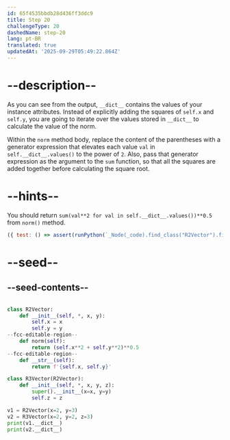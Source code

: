 ```yaml
---
id: 65f4535bbdb28d436ff3ddc9
title: Step 20
challengeType: 20
dashedName: step-20
lang: pt-BR
translated: true
updatedAt: '2025-09-29T05:49:22.864Z'
---
```


# --description--

As you can see from the output, `__dict__` contains the values of your instance attributes. Instead of explicitly adding the squares of `self.x` and `self.y`, you are going to iterate over the values stored in `__dict__` to calculate the value of the norm.

Within the `norm` method body, replace the content of the parentheses with a generator expression that elevates each value `val` in `self.__dict__.values()` to the power of `2`. Also, pass that generator expression as the argument to the `sum` function, so that all the squares are added together before calculating the square root.

# --hints--

You should return `sum(val**2 for val in self.__dict__.values())**0.5` from `norm()` method.

```js
({ test: () => assert(runPython(`_Node(_code).find_class("R2Vector").find_function("norm").has_return("sum(val**2 for val in self.__dict__.values())**0.5")`)) })
```

# --seed--

## --seed-contents--

```py

class R2Vector:
    def __init__(self, *, x, y):
        self.x = x
        self.y = y
--fcc-editable-region--
    def norm(self):
        return (self.x**2 + self.y**2)**0.5
--fcc-editable-region--        
    def __str__(self):
        return f'{self.x, self.y}'

class R3Vector(R2Vector):
    def __init__(self, *, x, y, z):
        super().__init__(x=x, y=y)
        self.z = z

v1 = R2Vector(x=2, y=3)
v2 = R3Vector(x=2, y=2, z=3)
print(v1.__dict__)
print(v2.__dict__)

```
